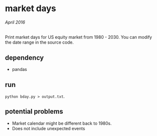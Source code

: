 # market days
###### April 2016

Print market days for US equity market from 1980 - 2030. You can modify the date range in the source code.

## dependency
 - pandas


## run
`python bday.py > output.txt`.

## potential problems
 - Market calendar might be different back to 1980s.
 - Does not include unexpected events

